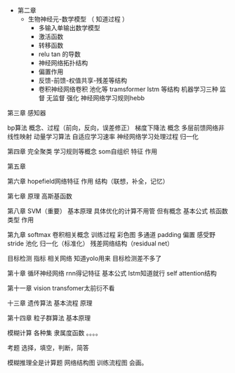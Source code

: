 - 第二章
	- 生物神经元-数学模型 （ 知道过程 ）
		- 多输入单输出数学模型
		- 激活函数 
		- 转移函数 
		- relu tan 的导数
		- 神经网络拓扑结构
		- 偏置作用
		- 反馈-前馈-权值共享-残差等结构
		- 卷积神经网络卷积 池化等
			tramsformer lstm 等结构
			机器学习三种 监督 无监督 强化
			神经网络学习规则hebb

第三章 感知器

bp算法 概念、过程（前向，反向，误差修正）
梯度下降法 概念
多层前馈网络非线性映射
动量学习算法
自适应学习速率
神经网络学习处理过程 归一化

第四章 
 完全聚类 学习规则等概念
som自组织 特征 作用



第五章 

第六章
hopefield网络特征 作用 结构（联想，补全，记忆）

第七章
原理 高斯基函数

第八章 SVM（重要）
基本原理 具体优化的计算不用管 但有概念
基本公式 
核函数 类型 作用 

第九章
softmax
卷积相关概念 训练过程 
彩色图 多通道
padding 偏置 感受野 stride
池化
归一化（标准化）
残差网络结构（residual net）

目标检测 指标 相关网络
知道yolo用来 目标检测差不多了

第十章 循环神经网络
rnn得记特征 基本公式
lstm知道就行
self attention结构

第十一章 vision transfomer太前衍不看

十三章 遗传算法
基本流程 原理

第十四章 粒子群算法
基本原理

模糊计算
各种集
隶属度函数 。。。。

考题
选择，填空，判断，简答

模糊推理全是计算题
网络结构图 训练流程图 会画。

